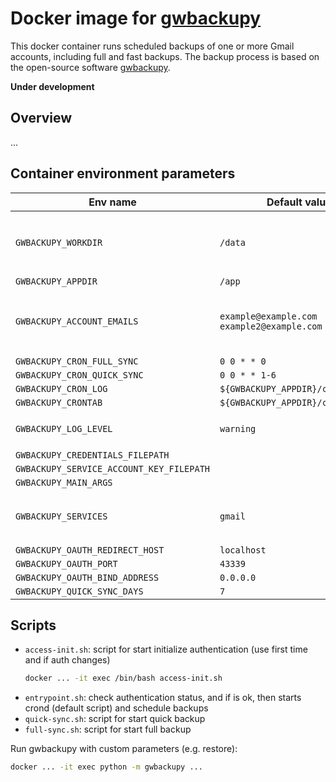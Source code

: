 # Docker image for [gwbackupy](https://github.com/smartondev/gwbackupy)

This docker container runs scheduled backups of one or more Gmail accounts, including full and fast backups.
The backup process is based on the open-source software [gwbackupy](https://github.com/smartondev/gwbackupy).

**Under development**

## Overview

...

## Container environment parameters

| Env name                                 | Default value                              | Description                                    |
|------------------------------------------|--------------------------------------------|------------------------------------------------|
| `GWBACKUPY_WORKDIR`                      | `/data`                                    | Data directory, see more `--workdir` parameter |
| `GWBACKUPY_APPDIR`                       | `/app`                                     |                                                |
| `GWBACKUPY_ACCOUNT_EMAILS`               | `example@example.com example2@example.com` | Email accounts, space separated list           |
| `GWBACKUPY_CRON_FULL_SYNC`               | `0 0 * * 0`                                |                                                |
| `GWBACKUPY_CRON_QUICK_SYNC`              | `0 0 * * 1-6`                              |                                                |
| `GWBACKUPY_CRON_LOG`                     | `${GWBACKUPY_APPDIR}/crontab.log`          |                                                |
| `GWBACKUPY_CRONTAB`                      | `${GWBACKUPY_APPDIR}/crontab`              |                                                |
| `GWBACKUPY_LOG_LEVEL`                    | `warning`                                  | see more `--log-level` parameter               |
| `GWBACKUPY_CREDENTIALS_FILEPATH`         | ` `                                        |                                                |
| `GWBACKUPY_SERVICE_ACCOUNT_KEY_FILEPATH` | ` `                                        |                                                |
| `GWBACKUPY_MAIN_ARGS`                    | ` `                                        |                                                |
| `GWBACKUPY_SERVICES`                     | `gmail`                                    | Services for backup, currently `gmail` only    |
| `GWBACKUPY_OAUTH_REDIRECT_HOST`          | `localhost`                                |                                                |
| `GWBACKUPY_OAUTH_PORT`                   | `43339`                                    |                                                |
| `GWBACKUPY_OAUTH_BIND_ADDRESS`           | `0.0.0.0`                                  |                                                |
| `GWBACKUPY_QUICK_SYNC_DAYS`              | `7`                                        |                                                |

## Scripts

- `access-init.sh`: script for start initialize authentication (use first time and if auth changes)
  ```bash
  docker ... -it exec /bin/bash access-init.sh
  ```
- `entrypoint.sh`: check authentication status, and if is ok, then starts crond (default script) and schedule backups
- `quick-sync.sh`: script for start quick backup
- `full-sync.sh`: script for start full backup 

Run gwbackupy with custom parameters (e.g. restore):
```bash
docker ... -it exec python -m gwbackupy ...
```
